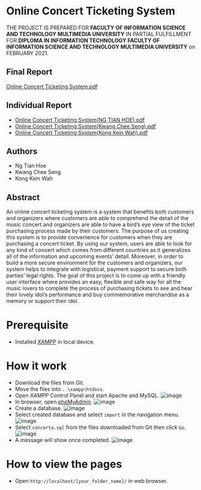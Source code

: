# Online Concert Ticketing System

THE PROJECT IS PREPARED FOR **FACULTY OF INFORMATION SCIENCE AND TECHNOLOGY MULTIMEDIA UNIVERSITY** IN PARTIAL FULFILLMENT FOR **DIPLOMA IN INFORMATION TECHNOLOGY FACULTY OF INFORMATION SCIENCE AND TECHNOLOGY MULTIMEDIA UNIVERSITY** on FEBRUARY 2021.

## Final Report

[Online Concert Ticketing System.pdf](https://github.com/CheeseNG523/Online-Concert-Ticketing-System/files/6813993/DCP5521_FYP_FINAL_REPORT.Online.Concert.Ticketing.System.-.GROUP.pdf)

## Individual Report

- [Online Concert Ticketing System(NG TIAN HOE).pdf](https://github.com/CheeseNG523/Online-Concert-Ticketing-System/files/6813999/DCP5521_FYP_FINAL_REPORT.Online.Concert.Ticketing.System.-.Individual.1191200726.NG.TIAN.HOE.pdf)
- [Online Concert Ticketing System(Kwang Chee Seng).pdf](https://github.com/CheeseNG523/Online-Concert-Ticketing-System/files/6813989/DCP5521_FYP_FINAL_REPORT.Online.Concert.Ticketing.System.-.Individual.1191201102.Kwang.Chee.Seng.pdf)
- [Online Concert Ticketing System(Kong Kein Wah).pdf](https://github.com/CheeseNG523/Online-Concert-Ticketing-System/files/6814002/DCP5521_FYP_FINAL_REPORT.Online.Concert.Ticketing.System.-.Individual.1191201503.Kong.Kein.Wah.pdf)




## Authors
- Ng Tian Hoe
- Kwang Chee Seng
- Kong Kein Wah

## Abstract

An online concert ticketing system is a system that benefits both customers and organizers where customers are able to comprehend the detail of the music concert and organizers are able to have a bird’s eye view of the ticket purchasing process made by their customers. The purpose of us creating this system is to provide convenience for customers when they are purchasing a concert ticket. By using our system, users are able to look for any kind of concert which comes from different countries as it generalizes all of the information and upcoming events’ detail. Moreover, in order to build a more secure environment for the customers and organizers, our system helps to integrate with logistical, payment support to secure both parties’ legal rights. The goal of this project is to come up with a friendly user interface where provides an easy, flexible and safe way for all the music lovers to complete the process of purchasing tickets to see and hear their lovely idol’s performance and buy commemorative merchandise as a memory or support their idol.

# Prerequisite
- Installed [XAMPP](https://www.apachefriends.org/index.html) in local device.

# How it work
- Download the files from Git.
- Move the files into `..\xampp\htdocs`.
- Open XAMPP Control Panel and start Apache and MySQL.
  ![image](https://user-images.githubusercontent.com/80963922/125410006-083f7f00-e3ef-11eb-89f8-ce1c6ea4d855.png)
- In browser, open [phpMyAdmin](http://localhost/phpmyadmin/).
  ![image](https://user-images.githubusercontent.com/80963922/125410072-1db4a900-e3ef-11eb-80b5-aa532ba5d412.png)
- Create a database.
  ![image](https://user-images.githubusercontent.com/80963922/125410552-90be1f80-e3ef-11eb-9c33-88ff19b3ed20.png)
- Select created database and select `import` in the navigation menu.
  ![image](https://user-images.githubusercontent.com/80963922/125410698-c105be00-e3ef-11eb-89c6-2dee73030218.png)
- Select `concerta.sql` from the files downloaded from Git then click `Go`.
  ![image](https://user-images.githubusercontent.com/80963922/125410932-fc07f180-e3ef-11eb-8539-c7701ea7dff4.png)
- A message will show once completed.
  ![image](https://user-images.githubusercontent.com/80963922/125411037-1a6ded00-e3f0-11eb-9de7-8c5b492c01a2.png)


# How to view the pages
- Open `http://localhost/[your_folder_name]/` in web browser.
